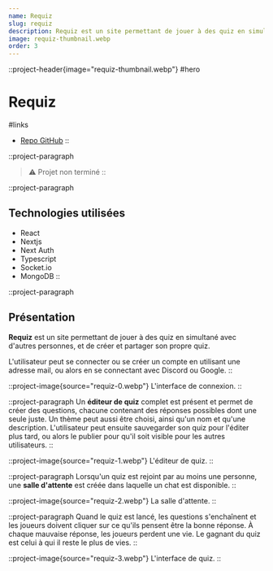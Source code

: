```yaml
---
name: Requiz
slug: requiz
description: Requiz est un site permettant de jouer à des quiz en simultané avec d'autres personnes, et de créer et partager son propre quiz.
image: requiz-thumbnail.webp
order: 3
---
```


::project-header{image="requiz-thumbnail.webp"}
#hero
# Requiz

#links
- [Repo GitHub](https://github.com/ColinLienard/requiz)
::

::project-paragraph
> ⚠️ Projet non terminé
::

::project-paragraph
## Technologies utilisées

- React
- Nextjs
- Next Auth
- Typescript
- Socket.io
- MongoDB
::

::project-paragraph
## Présentation

**Requiz** est un site permettant de jouer à des quiz en simultané avec d'autres personnes, et de créer et partager son propre quiz.

L'utilisateur peut se connecter ou se créer un compte en utilisant une adresse mail, ou alors en se connectant avec Discord ou Google.
::

::project-image{source="requiz-0.webp"}
L'interface de connexion.
::

::project-paragraph
Un **éditeur de quiz** complet est présent et permet de créer des questions, chacune contenant des réponses possibles dont une seule juste. Un thème peut aussi être choisi, ainsi qu'un nom et qu'une description. L'utilisateur peut ensuite sauvegarder son quiz pour l'éditer plus tard, ou alors le publier pour qu'il soit visible pour les autres utilisateurs.
::

::project-image{source="requiz-1.webp"}
L'éditeur de quiz.
::

::project-paragraph
Lorsqu'un quiz est rejoint par au moins une personne, une **salle d'attente** est créée dans laquelle un chat est disponible.
::

::project-image{source="requiz-2.webp"}
La salle d'attente.
::

::project-paragraph
Quand le quiz est lancé, les questions s'enchaînent et les joueurs doivent cliquer sur ce qu'ils pensent être la bonne réponse. À chaque mauvaise réponse, les joueurs perdent une vie. Le gagnant du quiz est celui à qui il reste le plus de vies.
::

::project-image{source="requiz-3.webp"}
L'interface de quiz.
::
